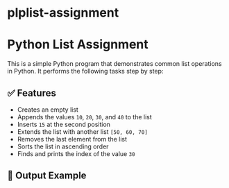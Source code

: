 # plplist-assignment
# Python List Assignment

This is a simple Python program that demonstrates common list operations in Python. It performs the following tasks step by step:

## ✅ Features

- Creates an empty list
- Appends the values `10`, `20`, `30`, and `40` to the list
- Inserts `15` at the second position
- Extends the list with another list `[50, 60, 70]`
- Removes the last element from the list
- Sorts the list in ascending order
- Finds and prints the index of the value `30`

## 🧪 Output Example

